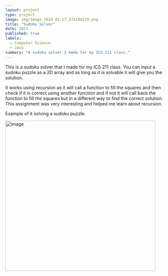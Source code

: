 ```yaml
---
layout: project
type: project
image: img/image_2024-01-17_174104219.png
title: "Sudoku Solver"
date: 2023
published: true
labels:
  - Computer Science
  - Java
summary: "A sudoku solver I made for my ICS 211 class."
---
```


This is a sudoku solver that I made for my ICS 211 class. You can input a sudoku puzzle as a 2D array and as long as it is solvable it will give you the solution. 

It works using recursion as it will call a function to fill the squares and then check if it is correct using another function and if not it will call back the function to fill the squares but in a different way to 
find the correct solution. This assignment was very interesting and helped me learn about recursion.

Example of it solving a sudoku puzzle:

<img width="474" alt="image" src=".../img/image_2024-01-17_173626334.png" class="img-thumbnail">
